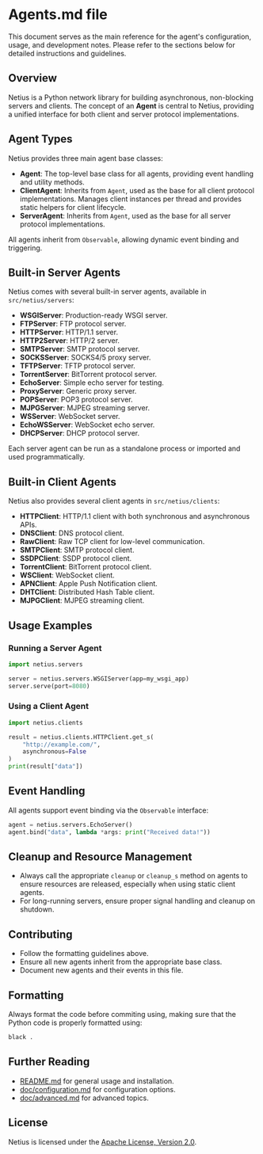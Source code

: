 # Agents.md file

This document serves as the main reference for the agent's configuration, usage, and development notes. Please refer to the sections below for detailed instructions and guidelines.

## Overview

Netius is a Python network library for building asynchronous, non-blocking servers and clients. The concept of an **Agent** is central to Netius, providing a unified interface for both client and server protocol implementations.

## Agent Types

Netius provides three main agent base classes:

- **Agent**: The top-level base class for all agents, providing event handling and utility methods.
- **ClientAgent**: Inherits from `Agent`, used as the base for all client protocol implementations. Manages client instances per thread and provides static helpers for client lifecycle.
- **ServerAgent**: Inherits from `Agent`, used as the base for all server protocol implementations.

All agents inherit from `Observable`, allowing dynamic event binding and triggering.

## Built-in Server Agents

Netius comes with several built-in server agents, available in `src/netius/servers`:

- **WSGIServer**: Production-ready WSGI server.
- **FTPServer**: FTP protocol server.
- **HTTPServer**: HTTP/1.1 server.
- **HTTP2Server**: HTTP/2 server.
- **SMTPServer**: SMTP protocol server.
- **SOCKSServer**: SOCKS4/5 proxy server.
- **TFTPServer**: TFTP protocol server.
- **TorrentServer**: BitTorrent protocol server.
- **EchoServer**: Simple echo server for testing.
- **ProxyServer**: Generic proxy server.
- **POPServer**: POP3 protocol server.
- **MJPGServer**: MJPEG streaming server.
- **WSServer**: WebSocket server.
- **EchoWSServer**: WebSocket echo server.
- **DHCPServer**: DHCP protocol server.

Each server agent can be run as a standalone process or imported and used programmatically.

## Built-in Client Agents

Netius also provides several client agents in `src/netius/clients`:

- **HTTPClient**: HTTP/1.1 client with both synchronous and asynchronous APIs.
- **DNSClient**: DNS protocol client.
- **RawClient**: Raw TCP client for low-level communication.
- **SMTPClient**: SMTP protocol client.
- **SSDPClient**: SSDP protocol client.
- **TorrentClient**: BitTorrent protocol client.
- **WSClient**: WebSocket client.
- **APNClient**: Apple Push Notification client.
- **DHTClient**: Distributed Hash Table client.
- **MJPGClient**: MJPEG streaming client.

## Usage Examples

### Running a Server Agent

```python
import netius.servers

server = netius.servers.WSGIServer(app=my_wsgi_app)
server.serve(port=8080)
```

### Using a Client Agent

```python
import netius.clients

result = netius.clients.HTTPClient.get_s(
    "http://example.com/",
    asynchronous=False
)
print(result["data"])
```

## Event Handling

All agents support event binding via the `Observable` interface:

```python
agent = netius.servers.EchoServer()
agent.bind("data", lambda *args: print("Received data!"))
```

## Cleanup and Resource Management

- Always call the appropriate `cleanup` or `cleanup_s` method on agents to ensure resources are released, especially when using static client agents.
- For long-running servers, ensure proper signal handling and cleanup on shutdown.

## Contributing

- Follow the formatting guidelines above.
- Ensure all new agents inherit from the appropriate base class.
- Document new agents and their events in this file.

## Formatting

Always format the code before commiting using, making sure that the Python code is properly formatted using:

```bash
black .
```

## Further Reading

- [README.md](README.md) for general usage and installation.
- [doc/configuration.md](doc/configuration.md) for configuration options.
- [doc/advanced.md](doc/advanced.md) for advanced topics.

## License

Netius is licensed under the [Apache License, Version 2.0](http://www.apache.org/licenses/).
